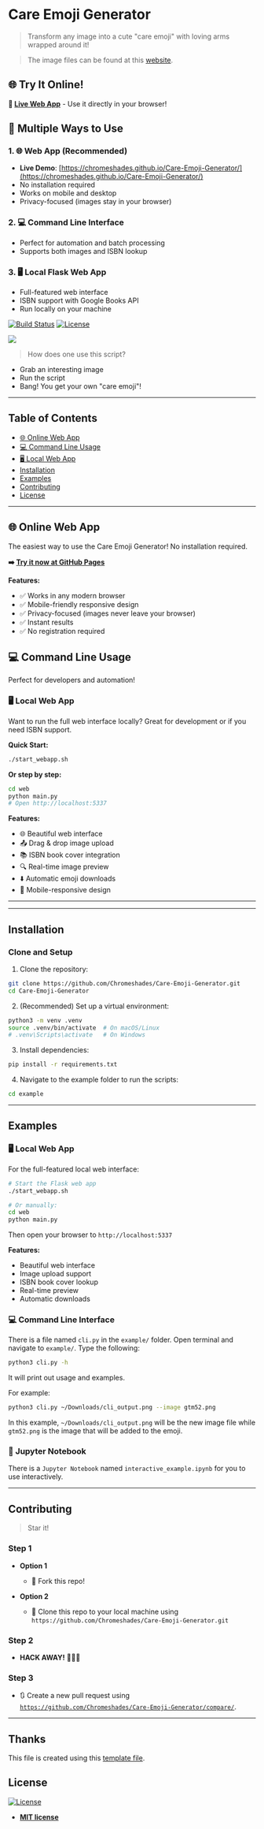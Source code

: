 <!--<a href="http://fvcproductions.com"><img src="https://avatars1.githubusercontent.com/u/4284691?v=3&s=200" title="FVCproductions" alt="FVCproductions"></a>

 [![FVCproductions](https://avatars1.githubusercontent.com/u/4284691?v=3&s=200)](http://fvcproductions.com) -->

# Care Emoji Generator

> Transform any image into a cute "care emoji" with loving arms wrapped around it!

> The image files can be found at this [website](https://gamingph.com/2020/05/psd-download-for-facebook-care-emoji/).

## 🌐 Try It Online!

**🚀 [Live Web App](https://chromeshades.github.io/Care-Emoji-Generator/)** - Use it directly in your browser!

## 🎯 Multiple Ways to Use

### 1. **🌐 Web App (Recommended)**
- **Live Demo**: [https://chromeshades.github.io/Care-Emoji-Generator/](https://chromeshades.github.io/Care-Emoji-Generator/)
- No installation required
- Works on mobile and desktop
- Privacy-focused (images stay in your browser)

### 2. **💻 Command Line Interface**
- Perfect for automation and batch processing
- Supports both images and ISBN lookup

### 3. **🖥️ Local Flask Web App**
- Full-featured web interface
- ISBN support with Google Books API
- Run locally on your machine


[![Build Status](http://img.shields.io/travis/badges/badgerbadgerbadger.svg?style=flat-square)](https://travis-ci.org/badges/badgerbadgerbadger) [![License](http://img.shields.io/:license-mit-blue.svg?style=flat-square)](http://badges.mit-license.org) 


<!-- For more on these wonderful ~~badgers~~ badges, refer to <a href="http://badges.github.io/badgerbadgerbadger/" target="_blank">`badgerbadgerbadger`</a>.-->

![](images/banner.png)

> How does one use this script?

- Grab an interesting image
- Run the script
- Bang! You get your own "care emoji"!

<!--
> GIF Tools

- Use <a href="http://recordit.co/" target="_blank">**Recordit**</a> to create quicks screencasts of your desktop and export them as `GIF`s.
- For terminal sessions, there's <a href="https://github.com/chjj/ttystudio" target="_blank">**ttystudio**</a> which also supports exporting `GIF`s. 
-->
---

## Table of Contents

- [🌐 Online Web App](#-online-web-app)
- [💻 Command Line Usage](#-command-line-usage)
- [🖥️ Local Web App](#️-local-web-app)
- [Installation](#installation)
- [Examples](#examples)
- [Contributing](#contributing)
- [License](#license)

---

## 🌐 Online Web App

The easiest way to use the Care Emoji Generator! No installation required.

**➡️ [Try it now at GitHub Pages](https://chromeshades.github.io/Care-Emoji-Generator/)**

**Features:**
- ✅ Works in any modern browser
- ✅ Mobile-friendly responsive design
- ✅ Privacy-focused (images never leave your browser)
- ✅ Instant results
- ✅ No registration required

## 💻 Command Line Usage

Perfect for developers and automation!

### 🖥️ Local Web App

Want to run the full web interface locally? Great for development or if you need ISBN support.

**Quick Start:**
```bash
./start_webapp.sh
```

**Or step by step:**
```bash
cd web
python main.py
# Open http://localhost:5337
```

**Features:**
- 🌐 Beautiful web interface  
- 📤 Drag & drop image upload
- 📚 ISBN book cover integration
- 🔍 Real-time image preview  
- ⬇️ Automatic emoji downloads
- 🎨 Mobile-responsive design

---


---

## Installation

### Clone and Setup
1. Clone the repository:
```bash
git clone https://github.com/Chromeshades/Care-Emoji-Generator.git
cd Care-Emoji-Generator
```

2. (Recommended) Set up a virtual environment:
```bash
python3 -m venv .venv
source .venv/bin/activate  # On macOS/Linux
# .venv\Scripts\activate   # On Windows
```

3. Install dependencies:
```bash
pip install -r requirements.txt
```

4. Navigate to the example folder to run the scripts:
```bash
cd example
```

---

## Examples

### 🖥️ Local Web App

For the full-featured local web interface:

```bash
# Start the Flask web app
./start_webapp.sh

# Or manually:
cd web
python main.py
```

Then open your browser to `http://localhost:5337`

**Features:**
- Beautiful web interface
- Image upload support
- ISBN book cover lookup
- Real-time preview
- Automatic downloads

### 💻 Command Line Interface

There is a file named `cli.py` in the `example/` folder. Open terminal and navigate to `example/`. Type the following:
```bash
python3 cli.py -h
```
It will print out usage and examples.

For example:

```bash
python3 cli.py ~/Downloads/cli_output.png --image gtm52.png
```

In this example, `~/Downloads/cli_output.png` will be the new image file while `gtm52.png` is the image that will be added to the emoji.

### 📓 Jupyter Notebook

There is a `Jupyter Notebook` named `interactive_example.ipynb` for you to use interactively.

---

## Contributing

> Star it!

### Step 1

- **Option 1**
    - 🍴 Fork this repo!

- **Option 2**
    - 👯 Clone this repo to your local machine using `https://github.com/Chromeshades/Care-Emoji-Generator.git`

### Step 2

- **HACK AWAY!** 🔨🔨🔨

### Step 3

- 🔃 Create a new pull request using <a href="https://github.com/Chromeshades/Care-Emoji-Generator/compare/" target="_blank">`https://github.com/Chromeshades/Care-Emoji-Generator/compare/`</a>.

---

<!-- ## Team

> Or Contributors/People

| <a href="http://fvcproductions.com" target="_blank">**FVCproductions**</a> | <a href="http://fvcproductions.com" target="_blank">**FVCproductions**</a> | <a href="http://fvcproductions.com" target="_blank">**FVCproductions**</a> |
| :---: |:---:| :---:|
| [![FVCproductions](https://avatars1.githubusercontent.com/u/4284691?v=3&s=200)](http://fvcproductions.com)    | [![FVCproductions](https://avatars1.githubusercontent.com/u/4284691?v=3&s=200)](http://fvcproductions.com) | [![FVCproductions](https://avatars1.githubusercontent.com/u/4284691?v=3&s=200)](http://fvcproductions.com)  |
| <a href="http://github.com/fvcproductions" target="_blank">`github.com/fvcproductions`</a> | <a href="http://github.com/fvcproductions" target="_blank">`github.com/fvcproductions`</a> | <a href="http://github.com/fvcproductions" target="_blank">`github.com/fvcproductions`</a> |

- You can just grab their GitHub profile image URL
- You should probably resize their picture using `?s=200` at the end of the image URL.

---

## FAQ

- **How do I do *specifically* so and so?**
    - No problem! Just do this.

--->

## Thanks
This file is created using this [template file](https://gist.github.com/fvcproductions/1bfc2d4aecb01a834b46).

## License

[![License](http://img.shields.io/:license-mit-blue.svg?style=flat-square)](http://badges.mit-license.org)

- **[MIT license](http://opensource.org/licenses/mit-license.php)**
